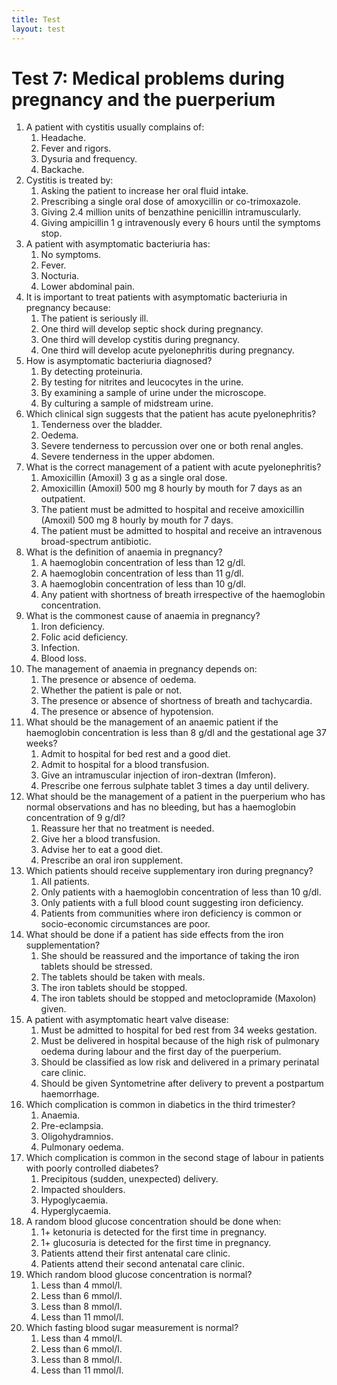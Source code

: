 ```yaml
---
title: Test
layout: test
---
```


# Test 7: Medical problems during pregnancy and the puerperium

1.	A patient with cystitis usually complains of:
	1.	Headache.
	1.	Fever and rigors.
	1.	Dysuria and frequency.
	1.	Backache.
2.	Cystitis is treated by:
	1.	Asking the patient to increase her oral fluid intake.
	1.	Prescribing a single oral dose of amoxycillin or co-trimoxazole.
	1.	Giving 2.4 million units of benzathine penicillin intramuscularly.
	1.	Giving ampicillin 1 g intravenously every 6 hours until the symptoms stop.
3.	A patient with asymptomatic bacteriuria has:
	1.	No symptoms.
	1.	Fever.
	1.	Nocturia.
	1.	Lower abdominal pain.
4.	It is important to treat patients with asymptomatic bacteriuria in pregnancy because:
	1.	The patient is seriously ill.
	1.	One third will develop septic shock during pregnancy.
	1.	One third will develop cystitis during pregnancy.
	1.	One third will develop acute pyelonephritis during pregnancy.
5.	How is asymptomatic bacteriuria diagnosed?
	1.	By detecting proteinuria.
	1.	By testing for nitrites and leucocytes in the urine.
	1.	By examining a sample of urine under the microscope.
	1.	By culturing a sample of midstream urine.
6.	Which clinical sign suggests that the patient has acute pyelonephritis?
	1.	Tenderness over the bladder.
	1.	Oedema.
	1.	Severe tenderness to percussion over one or both renal angles.
	1.	Severe tenderness in the upper abdomen.
7.	What is the correct management of a patient with acute pyelonephritis?
	1.	Amoxicillin (Amoxil) 3&nbsp;g as a single oral dose.
	1.	Amoxicillin (Amoxil) 500&nbsp;mg 8&nbsp;hourly by mouth for 7 days as an outpatient.
	1.	The patient must be admitted to hospital and receive amoxicillin (Amoxil) 500&nbsp;mg 8&nbsp;hourly by mouth for 7 days.
	1.	The patient must be admitted to hospital and receive an intravenous broad-spectrum antibiotic.
8.	What is the definition of anaemia in pregnancy?
	1.	A haemoglobin concentration of less than 12 g/dl.
	1.	A haemoglobin concentration of less than 11 g/dl.
	1.	A haemoglobin concentration of less than 10 g/dl.
	1.	Any patient with shortness of breath irrespective of the haemoglobin concentration.
9.	What is the commonest cause of anaemia in pregnancy?
	1.	Iron deficiency.
	1.	Folic acid deficiency.
	1.	Infection.
	1.	Blood loss.
10.	The management of anaemia in pregnancy depends on:
	1.	The presence or absence of oedema.
	1.	Whether the patient is pale or not.
	1.	The presence or absence of shortness of breath and tachycardia.
	1.	The presence or absence of hypotension.
11.	What should be the management of an anaemic patient if the haemoglobin concentration is less than 8 g/dl and the gestational age 37 weeks?
	1.	Admit to hospital for bed rest and a good diet.
	1.	Admit to hospital for a blood transfusion.
	1.	Give an intramuscular injection of iron-dextran (Imferon).
	1.	Prescribe one ferrous sulphate tablet 3 times a day until delivery.
12.	What should be the management of a patient in the puerperium who has normal observations and has no bleeding, but has a haemoglobin concentration of 9 g/dl?
	1.	Reassure her that no treatment is needed.
	1.	Give her a blood transfusion.
	1.	Advise her to eat a good diet.
	1.	Prescribe an oral iron supplement.
13.	Which patients should receive supplementary iron during pregnancy?
	1.	All patients.
	1.	Only patients with a haemoglobin concentration of less than 10 g/dl.
	1.	Only patients with a full blood count suggesting iron deficiency.
	1.	Patients from communities where iron deficiency is common or socio-economic circumstances are poor.
14.	What should be done if a patient has side effects from the iron supplementation?
	1.	She should be reassured and the importance of taking the iron tablets should be stressed.
	1.	The tablets should be taken with meals.
	1.	The iron tablets should be stopped.
	1.	The iron tablets should be stopped and metoclopramide (Maxolon) given.
15.	A patient with asymptomatic heart valve disease:
	1.	Must be admitted to hospital for bed rest from 34 weeks gestation.
	1.	Must be delivered in hospital because of the high risk of pulmonary oedema during labour and the first day of the puerperium.
	1.	Should be classified as low risk and delivered in a primary perinatal care clinic.
	1.	Should be given Syntometrine after delivery to prevent a postpartum haemorrhage.
16.	Which complication is common in diabetics in the third trimester?
	1.	Anaemia.
	1.	Pre-eclampsia.
	1.	Oligohydramnios.
	1.	Pulmonary oedema.
17.	Which complication is common in the second stage of labour in patients with poorly controlled diabetes?
	1.	Precipitous (sudden, unexpected) delivery.
	1.	Impacted shoulders.
	1.	Hypoglycaemia.
	1.	Hyperglycaemia.
18.	A random blood glucose concentration should be done when:
	1.	1+ ketonuria is detected for the first time in pregnancy.
	1.	1+ glucosuria is detected for the first time in pregnancy.
	1.	Patients attend their first antenatal care clinic.
	1.	Patients attend their second antenatal care clinic.
19.	Which random blood glucose concentration is normal?
	1. Less than 4 mmol/l.
	1. Less than 6 mmol/l.
	1. Less than 8 mmol/l.
	1. Less than 11 mmol/l.
20.	Which fasting blood sugar measurement is normal?
	1.	Less than 4 mmol/l.
	1.	Less than 6 mmol/l.
	1.	Less than 8 mmol/l.
	1.	Less than 11 mmol/l.